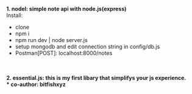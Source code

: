 <b>1. nodel: simple note api with node.js(express)</b><br>
Install: 
* clone
* npm i
* npm run dev | node server.js
* setup mongodb and edit connection string in config/db.js 
* Postman[POST]: localhost:8000/notes

<br>
<br>
<b>2. essential.js: this is my first libary that simplifys your js experience. <br>
 * co-author: bitfishxyz
